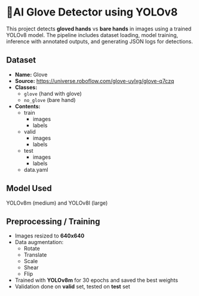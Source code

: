 # 🧤AI Glove Detector using YOLOv8

This project detects **gloved hands** vs **bare hands** in images using a trained YOLOv8 model. The pipeline includes dataset loading, model training, inference with annotated outputs, and generating JSON logs for detections.


## Dataset
- **Name:** Glove
- **Source:** https://universe.roboflow.com/glove-uylxg/glove-q7czq
- **Classes:**
  - `glove` (hand with glove)  
  - `no_glove` (bare hand)
- **Contents:**
  - train
    - images
    - labels
  - valid
    - images
    - labels
  - test
    - images
    - labels
  - data.yaml

## Model Used
YOLOv8m (medium) and YOLOv8l (large)

## Preprocessing / Training
- Images resized to **640x640**
- Data augmentation:
  - Rotate
  - Translate
  - Scale
  - Shear
  - Flip
- Trained with **YOLOv8m** for 30 epochs and saved the best weights
- Validation done on **valid** set, tested on **test** set
